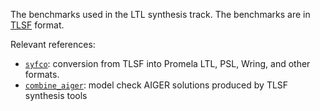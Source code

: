 The benchmarks used in the LTL synthesis track. The benchmarks are in [TLSF](https://arxiv.org/pdf/1604.02284.pdf) format.

Relevant references:
- [`syfco`](https://github.com/reactive-systems/syfco): conversion from TLSF into Promela LTL, PSL, Wring, and other formats.
- [`combine_aiger`](https://github.com/reactive-systems/aiger-ltl-model-checker): model check AIGER solutions produced by TLSF synthesis tools

